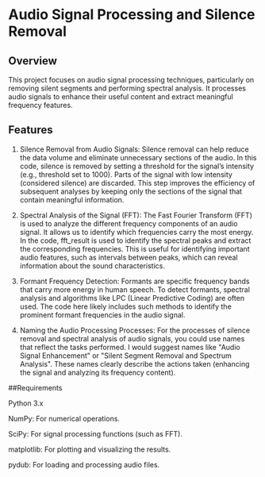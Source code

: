 #  Audio Signal Processing and Silence Removal
## Overview

This project focuses on audio signal processing techniques, particularly on removing silent segments and performing spectral analysis. It processes audio signals to enhance their useful content and extract meaningful frequency features.

## Features

1. Silence Removal from Audio Signals:
Silence removal can help reduce the data volume and eliminate unnecessary sections of the audio. In this code, silence is removed by setting a threshold for the signal’s intensity (e.g., threshold set to 1000). Parts of the signal with low intensity (considered silence) are discarded. This step improves the efficiency of subsequent analyses by keeping only the sections of the signal that contain meaningful information.

2. Spectral Analysis of the Signal (FFT):
The Fast Fourier Transform (FFT) is used to analyze the different frequency components of an audio signal. It allows us to identify which frequencies carry the most energy. In the code, fft_result is used to identify the spectral peaks and extract the corresponding frequencies. This is useful for identifying important audio features, such as intervals between peaks, which can reveal information about the sound characteristics.

3. Formant Frequency Detection:
Formants are specific frequency bands that carry more energy in human speech. To detect formants, spectral analysis and algorithms like LPC (Linear Predictive Coding) are often used. The code here likely includes such methods to identify the prominent formant frequencies in the audio signal.

4. Naming the Audio Processing Processes:
For the processes of silence removal and spectral analysis of audio signals, you could use names that reflect the tasks performed. I would suggest names like "Audio Signal Enhancement" or "Silent Segment Removal and Spectrum Analysis". These names clearly describe the actions taken (enhancing the signal and analyzing its frequency content).

##Requirements

Python 3.x

NumPy: For numerical operations.

SciPy: For signal processing functions (such as FFT).

matplotlib: For plotting and visualizing the results.

pydub: For loading and processing audio files.

